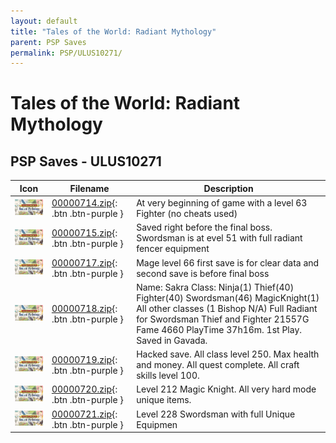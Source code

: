 ```yaml
---
layout: default
title: "Tales of the World: Radiant Mythology"
parent: PSP Saves
permalink: PSP/ULUS10271/
---
```

# Tales of the World: Radiant Mythology

## PSP Saves - ULUS10271

| Icon | Filename | Description |
|------|----------|-------------|
| ![Tales of the World: Radiant Mythology](ICON0.PNG) | [00000714.zip](00000714.zip){: .btn .btn-purple } | At very beginning of game with a level 63 Fighter (no cheats used) |
| ![Tales of the World: Radiant Mythology](ICON0.PNG) | [00000715.zip](00000715.zip){: .btn .btn-purple } | Saved right before the final boss. Swordsman is at evel 51 with full radiant fencer equipment |
| ![Tales of the World: Radiant Mythology](ICON0.PNG) | [00000717.zip](00000717.zip){: .btn .btn-purple } | Mage level 66 first save is for clear data and second save is before final boss |
| ![Tales of the World: Radiant Mythology](ICON0.PNG) | [00000718.zip](00000718.zip){: .btn .btn-purple } | Name: Sakra Class: Ninja(1) Thief(40) Fighter(40) Swordsman(46) MagicKnight(1) All other classes (1 Bishop N/A) Full Radiant for Swordsman Thief and Fighter 21557G Fame 4660 PlayTime 37h16m. 1st Play. Saved in Gavada. |
| ![Tales of the World: Radiant Mythology](ICON0.PNG) | [00000719.zip](00000719.zip){: .btn .btn-purple } | Hacked save. All class level 250. Max health and money. All quest complete. All craft skills level 100. |
| ![Tales of the World: Radiant Mythology](ICON0.PNG) | [00000720.zip](00000720.zip){: .btn .btn-purple } | Level 212 Magic Knight. All very hard mode unique items. |
| ![Tales of the World: Radiant Mythology](ICON0.PNG) | [00000721.zip](00000721.zip){: .btn .btn-purple } | Level 228 Swordsman with full Unique Equipmen |
